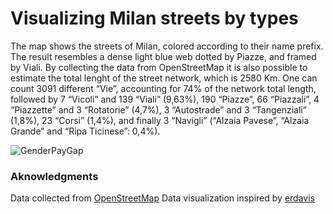 # Visualizing Milan streets by types

The map shows the streets of Milan, colored according to their name prefix. The result resembles a dense light blue web dotted by Piazze, and framed by Viali. By collecting the data from OpenStreetMap it is also possible to estimate the total lenght of the street network, which is 2580 Km. One can count 3091 different “Vie”, accounting for 74% of the network total length, followed by 7 “Vicoli” and 139 “Viali” (9,63%), 190 “Piazze”, 66 “Piazzali”, 4 “Piazzette” and 3 “Rotatorie” (4,7%), 3 “Autostrade” and 3 “Tangenziali” (1,8%), 23 “Corsi” (1,4%), and finally 3 “Navigli” (“Alzaia Pavese”, “Alzaia Grande” and “Ripa Ticinese”:  0,4%).

![GenderPayGap](https://github.com/RiccardoBarb/MapItStreets/MilanOnTheRoad.png)

### Aknowledgments
Data collected from [OpenStreetMap](https://www.openstreetmap.org/#map=6/51.330/10.453)
Data visualization inspired by [erdavis](https://erdavis.com/2019/09/20/the-beautiful-hidden-logic-of-cities-worldwide/)
